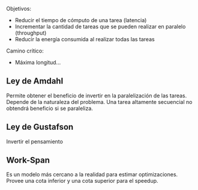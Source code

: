 Objetivos:

- Reducir el tiempo de cómputo de una tarea (latencia)
- Incrementar la cantidad de tareas que se pueden realizar en paralelo (throughput)
- Reducir la energía consumida al realizar todas las tareas

Camino crítico:

- Máxima longitud...

## Ley de Amdahl

Permite obtener el beneficio de invertir en la paralelización de las tareas. Depende de la naturaleza del problema. Una tarea altamente secuencial no obtendrá beneficio si se paraleliza.

## Ley de Gustafson

Invertir el pensamiento

## Work-Span

Es un modelo más cercano a la realidad para estimar optimizaciones. Provee una cota inferior y una cota superior para el speedup.

